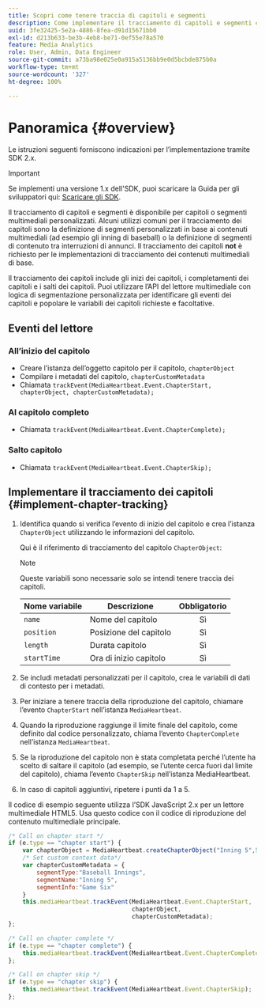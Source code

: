 ```yaml
---
title: Scopri come tenere traccia di capitoli e segmenti
description: Come implementare il tracciamento di capitoli e segmenti con l’SDK per contenuti multimediali.
uuid: 3fe32425-5e2a-4886-8fea-d91d15671bb0
exl-id: d213b633-be3b-4eb8-be71-0ef55e78a570
feature: Media Analytics
role: User, Admin, Data Engineer
source-git-commit: a73ba98e025e0a915a5136bb9e0d5bcbde875b0a
workflow-type: tm+mt
source-wordcount: '327'
ht-degree: 100%

---
```


# Panoramica {#overview}

Le istruzioni seguenti forniscono indicazioni per l’implementazione tramite SDK 2.x.

>[!IMPORTANT]
> 
> Se implementi una versione 1.x dell&#39;SDK, puoi scaricare la Guida per gli sviluppatori qui: [Scaricare gli SDK](/help/getting-started/download-sdks.md).

Il tracciamento di capitoli e segmenti è disponibile per capitoli o segmenti multimediali personalizzati. Alcuni utilizzi comuni per il tracciamento dei capitoli sono la definizione di segmenti personalizzati in base ai contenuti multimediali (ad esempio gli inning di baseball) o la definizione di segmenti di contenuto tra interruzioni di annunci. Il tracciamento dei capitoli **not** è richiesto per le implementazioni di tracciamento dei contenuti multimediali di base.

Il tracciamento dei capitoli include gli inizi dei capitoli, i completamenti dei capitoli e i salti dei capitoli. Puoi utilizzare l’API del lettore multimediale con logica di segmentazione personalizzata per identificare gli eventi dei capitoli e popolare le variabili dei capitoli richieste e facoltative.

## Eventi del lettore

### All’inizio del capitolo

* Creare l’istanza dell’oggetto capitolo per il capitolo, `chapterObject`
* Compilare i metadati del capitolo, `chapterCustomMetadata`
* Chiamata `trackEvent(MediaHeartbeat.Event.ChapterStart, chapterObject, chapterCustomMetadata);`

### Al capitolo completo

* Chiamata `trackEvent(MediaHeartbeat.Event.ChapterComplete);`

### Salto capitolo

* Chiamata `trackEvent(MediaHeartbeat.Event.ChapterSkip);`

## Implementare il tracciamento dei capitoli {#implement-chapter-tracking}

1. Identifica quando si verifica l’evento di inizio del capitolo e crea l’istanza `ChapterObject` utilizzando le informazioni del capitolo.

   Qui è il riferimento di tracciamento del capitolo `ChapterObject`:

   >[!NOTE]
   >
   >Queste variabili sono necessarie solo se intendi tenere traccia dei capitoli.

   | Nome variabile | Descrizione | Obbligatorio |
   | --- | --- | :---: |
   | `name` | Nome del capitolo | Sì |
   | `position` | Posizione del capitolo | Sì |
   | `length` | Durata capitolo | Sì |
   | `startTime` | Ora di inizio capitolo | Sì |

1. Se includi metadati personalizzati per il capitolo, crea le variabili di dati di contesto per i metadati.
1. Per iniziare a tenere traccia della riproduzione del capitolo, chiamare l’evento `ChapterStart` nell’istanza `MediaHeartbeat`.
1. Quando la riproduzione raggiunge il limite finale del capitolo, come definito dal codice personalizzato, chiama l’evento `ChapterComplete` nell’istanza `MediaHeartbeat`.
1. Se la riproduzione del capitolo non è stata completata perché l’utente ha scelto di saltare il capitolo (ad esempio, se l’utente cerca fuori dal limite del capitolo), chiama l’evento `ChapterSkip` nell’istanza MediaHeartbeat.
1. In caso di capitoli aggiuntivi, ripetere i punti da 1 a 5.

Il codice di esempio seguente utilizza l’SDK JavaScript 2.x per un lettore multimediale HTML5. Usa questo codice con il codice di riproduzione del contenuto multimediale principale.

```js
/* Call on chapter start */
if (e.type == "chapter start") {
    var chapterObject = MediaHeartbeat.createChapterObject("Inning 5",5,500,2500);
    /* Set custom context data*/
    var chapterCustomMetadata = {
        segmentType:"Baseball Innings",
        segmentName:"Inning 5",
        segmentInfo:"Game Six"
    }
    this.mediaHeartbeat.trackEvent(MediaHeartbeat.Event.ChapterStart,  
                                   chapterObject,  
                                   chapterCustomMetadata);
};

/* Call on chapter complete */
if (e.type == "chapter complete") {
    this.mediaHeartbeat.trackEvent(MediaHeartbeat.Event.ChapterComplete);
};

/* Call on chapter skip */
if (e.type == "chapter skip") {
    this.mediaHeartbeat.trackEvent(MediaHeartbeat.Event.ChapterSkip);
};
```
